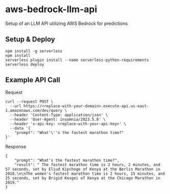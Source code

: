 # aws-bedrock-llm-api
Setup of an LLM API utilizing AWS Bedrock for predictions

## Setup & Deploy
```
npm install -g serverless
npm install
serverless plugin install --name serverless-python-requirements
serverless deploy
```

## Example API Call
Request
```
curl --request POST \
  --url https://<replace-with-your-domain>.execute-api.us-east-1.amazonaws.com/dev/query \
  --header 'Content-Type: application/json' \
  --header 'User-Agent: insomnia/2023.5.8' \
  --header 'x-api-key: <replace-with-your-api-key>' \
  --data '{
	"prompt": "What'\''s the fastest marathon time?"
}'
```

Response
```
{
	"prompt": "What's the fastest marathon time?",
	"result": " The fastest marathon time is 2 hours, 2 minutes, and 57 seconds, set by Eliud Kipchoge of Kenya at the Berlin Marathon in 2018.\n\nThe women's fastest marathon time is 2 hours, 15 minutes, and 25 seconds, set by Brigid Kosgei of Kenya at the Chicago Marathon in 2019."
}
```